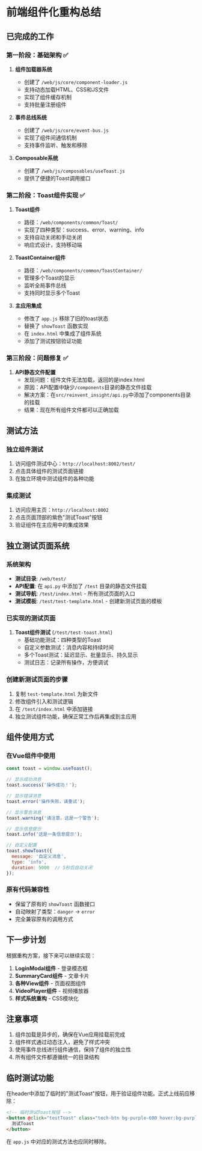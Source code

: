 # 前端组件化重构总结

## 已完成的工作

### 第一阶段：基础架构 ✅

1. **组件加载器系统** 
   - 创建了 `/web/js/core/component-loader.js`
   - 支持动态加载HTML、CSS和JS文件
   - 实现了组件缓存机制
   - 支持批量注册组件

2. **事件总线系统**
   - 创建了 `/web/js/core/event-bus.js`
   - 实现了组件间通信机制
   - 支持事件监听、触发和移除

3. **Composable系统**
   - 创建了 `/web/js/composables/useToast.js`
   - 提供了便捷的Toast调用接口

### 第二阶段：Toast组件实现 ✅

1. **Toast组件**
   - 路径：`/web/components/common/Toast/`
   - 实现了四种类型：success、error、warning、info
   - 支持自动关闭和手动关闭
   - 响应式设计，支持移动端

2. **ToastContainer组件**
   - 路径：`/web/components/common/ToastContainer/`
   - 管理多个Toast的显示
   - 监听全局事件总线
   - 支持同时显示多个Toast

3. **主应用集成**
   - 修改了 `app.js` 移除了旧的toast状态
   - 替换了 `showToast` 函数实现
   - 在 `index.html` 中集成了组件系统
   - 添加了测试按钮验证功能

### 第三阶段：问题修复 ✅

1. **API静态文件配置**
   - 发现问题：组件文件无法加载，返回的是index.html
   - 原因：API配置中缺少`/components`目录的静态文件挂载
   - 解决方案：在`src/reinvent_insight/api.py`中添加了components目录的挂载
   - 结果：现在所有组件文件都可以正确加载

## 测试方法

### 独立组件测试
1. 访问组件测试中心：`http://localhost:8002/test/`
2. 点击具体组件的测试页面链接
3. 在独立环境中测试组件的各种功能

### 集成测试
1. 访问应用主页：`http://localhost:8002`
2. 点击页面顶部的紫色"测试Toast"按钮
3. 验证组件在主应用中的集成效果

## 独立测试页面系统

### 系统架构
- **测试目录**: `/web/test/`
- **API配置**: 在 `api.py` 中添加了 `/test` 目录的静态文件挂载
- **测试导航**: `/test/index.html` - 所有测试页面的入口
- **测试模板**: `/test/test-template.html` - 创建新测试页面的模板

### 已实现的测试页面
1. **Toast组件测试** (`/test/test-toast.html`)
   - 基础功能测试：四种类型的Toast
   - 自定义参数测试：消息内容和持续时间
   - 多个Toast测试：延迟显示、批量显示、持久显示
   - 测试日志：记录所有操作，方便调试

### 创建新测试页面的步骤
1. 复制 `test-template.html` 为新文件
2. 修改组件引入和测试逻辑
3. 在 `/test/index.html` 中添加链接
4. 独立测试组件功能，确保正常工作后再集成到主应用

## 组件使用方式

### 在Vue组件中使用
```javascript
const toast = window.useToast();

// 显示成功消息
toast.success('操作成功！');

// 显示错误消息
toast.error('操作失败，请重试');

// 显示警告消息
toast.warning('请注意，这是一个警告');

// 显示信息提示
toast.info('这是一条信息提示');

// 自定义配置
toast.showToast({
  message: '自定义消息',
  type: 'info',
  duration: 5000  // 5秒后自动关闭
});
```

### 原有代码兼容性
- 保留了原有的 `showToast` 函数接口
- 自动映射了类型：`danger` → `error`
- 完全兼容原有的调用方式

## 下一步计划

根据重构方案，接下来可以继续实现：

1. **LoginModal组件** - 登录模态框
2. **SummaryCard组件** - 文章卡片  
3. **各种View组件** - 页面视图组件
4. **VideoPlayer组件** - 视频播放器
5. **样式系统重构** - CSS模块化

## 注意事项

1. 组件加载是异步的，确保在Vue应用挂载前完成
2. 组件样式通过动态注入，避免了样式冲突
3. 使用事件总线进行组件通信，保持了组件的独立性
4. 所有组件文件都遵循统一的目录结构

## 临时测试功能

在header中添加了临时的"测试Toast"按钮，用于验证组件功能。正式上线前应移除：

```html
<!-- 临时测试Toast按钮 -->
<button @click="testToast" class="tech-btn bg-purple-600 hover:bg-purple-700 text-white">
  测试Toast
</button>
```

在 `app.js` 中对应的测试方法也应同时移除。 